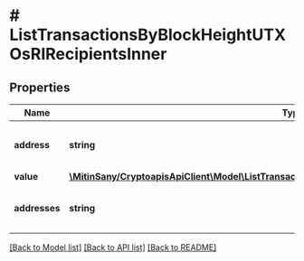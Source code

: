 # # ListTransactionsByBlockHeightUTXOsRIRecipientsInner

## Properties

Name | Type | Description | Notes
------------ | ------------- | ------------- | -------------
**address** | **string** | String representation of the receiver address |
**value** | [**\MitinSany/CryptoapisApiClient\Model\ListTransactionsByBlockHeightUTXOsRIRecipientsInnerValue**](ListTransactionsByBlockHeightUTXOsRIRecipientsInnerValue.md) |  |
**addresses** | **string** | String representation of the receiver address |

[[Back to Model list]](../../README.md#models) [[Back to API list]](../../README.md#endpoints) [[Back to README]](../../README.md)
